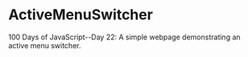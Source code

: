 # ActiveMenuSwitcher
100 Days of JavaScript--Day 22: A simple webpage demonstrating an active menu switcher.
